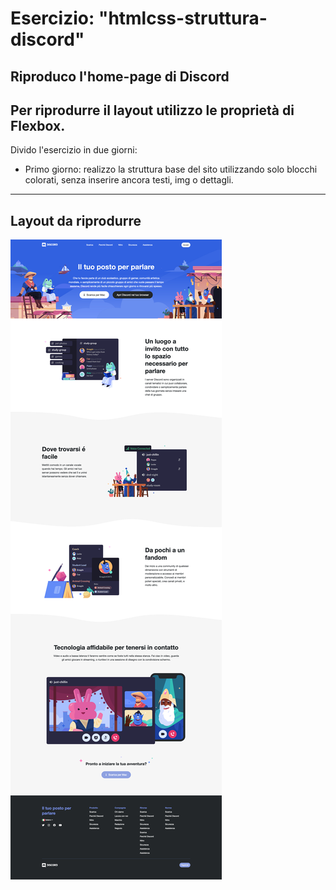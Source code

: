 # Esercizio: "htmlcss-struttura-discord"
Riproduco l'home-page di Discord
---
Per riprodurre il layout utilizzo le proprietà di **Flexbox**.
---
Divido l'esercizio in due giorni:
- Primo giorno: realizzo la struttura base del sito utilizzando solo blocchi colorati, senza inserire ancora testi, img o dettagli.
---
## Layout da riprodurre 
![Layout Homepage da riprodurre](preview-Discord_HP_replica.png)
